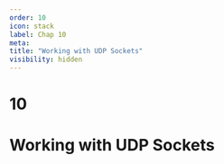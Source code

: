 ```yaml
---
order: 10
icon: stack
label: Chap 10
meta:
title: "Working with UDP Sockets"
visibility: hidden
---
```

# 10

# Working with UDP Sockets